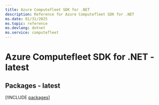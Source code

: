 ```yaml
---
title: Azure Computefleet SDK for .NET
description: Reference for Azure Computefleet SDK for .NET
ms.date: 01/31/2025
ms.topic: reference
ms.devlang: dotnet
ms.service: computefleet
---
```

# Azure Computefleet SDK for .NET - latest
## Packages - latest
[!INCLUDE [packages](computefleet-index.md)]